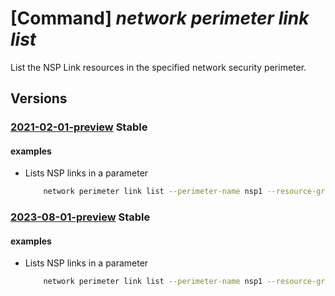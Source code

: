 # [Command] _network perimeter link list_

List the NSP Link resources in the specified network security perimeter.

## Versions

### [2021-02-01-preview](/Resources/mgmt-plane/L3N1YnNjcmlwdGlvbnMve30vcmVzb3VyY2Vncm91cHMve30vcHJvdmlkZXJzL21pY3Jvc29mdC5uZXR3b3JrL25ldHdvcmtzZWN1cml0eXBlcmltZXRlcnMve30vbGlua3M=/2021-02-01-preview.xml) **Stable**

<!-- mgmt-plane /subscriptions/{}/resourcegroups/{}/providers/microsoft.network/networksecurityperimeters/{}/links 2021-02-01-preview -->

#### examples

- Lists NSP links in a parameter
    ```bash
        network perimeter link list --perimeter-name nsp1 --resource-group rg1
    ```

### [2023-08-01-preview](/Resources/mgmt-plane/L3N1YnNjcmlwdGlvbnMve30vcmVzb3VyY2Vncm91cHMve30vcHJvdmlkZXJzL21pY3Jvc29mdC5uZXR3b3JrL25ldHdvcmtzZWN1cml0eXBlcmltZXRlcnMve30vbGlua3M=/2023-08-01-preview.xml) **Stable**

<!-- mgmt-plane /subscriptions/{}/resourcegroups/{}/providers/microsoft.network/networksecurityperimeters/{}/links 2023-08-01-preview -->

#### examples

- Lists NSP links in a parameter
    ```bash
        network perimeter link list --perimeter-name nsp1 --resource-group rg1
    ```

